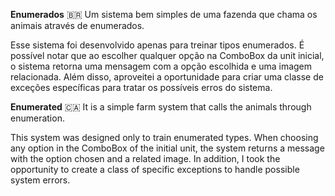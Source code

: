 **Enumerados** 🇧🇷
Um sistema bem simples de uma fazenda que chama os animais através de enumerados.

Esse sistema foi desenvolvido apenas para treinar tipos enumerados.
É possível notar que ao escolher qualquer opção na ComboBox da unit inicial, o sistema retorna uma mensagem com a opção escolhida e uma imagem relacionada.
Além disso, aproveitei a oportunidade para criar uma classe de exceções específicas para tratar os possíveis erros do sistema.

**Enumerated** 🇨🇦
It is a simple farm system that calls the animals through enumeration.

This system was designed only to train enumerated types.
When choosing any option in the ComboBox of the initial unit, the system returns a message with the option chosen and a related image.
In addition, I took the opportunity to create a class of specific exceptions to handle possible system errors.
